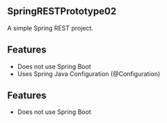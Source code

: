 ## SpringRESTPrototype02
A simple Spring REST project.
## Features
* Does not use Spring Boot
* Uses Spring Java Configuration (@Configuration)
## Features
* Does not use Spring Boot
